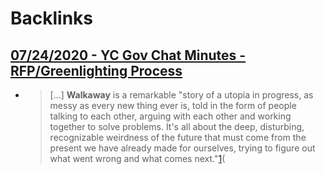 
# Backlinks
## [07/24/2020 - YC Gov Chat Minutes - RFP/Greenlighting Process](<07/24/2020 - YC Gov Chat Minutes - RFP/Greenlighting Process.md>)
- >[...] __Walkaway__ is a remarkable "story of a utopia in progress, as messy as every new thing ever is, told in the form of people talking to each other, arguing with each other and working together to solve problems. It's all about the deep, disturbing, recognizable weirdness of the future that must come from the present we have already made for ourselves, trying to figure out what went wrong and what comes next."[1](<1.md>)(

